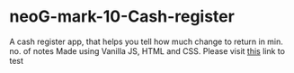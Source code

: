 # neoG-mark-10-Cash-register
A cash register app, that helps you tell how much change to return in min. no. of notes
Made using Vanilla JS, HTML and CSS.
Please visit [this](https://cashregister-jagrut.netlify.app/) link to test
